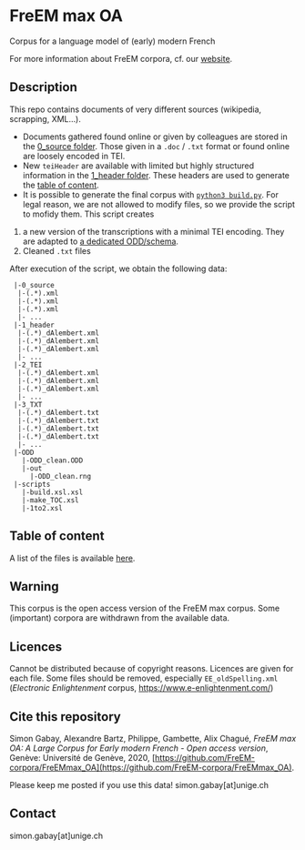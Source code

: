 # FreEM max OA

Corpus for a language model of (early) modern French

For more information about FreEM corpora, cf. our [website](https://freem-corpora.github.io).

## Description

This repo contains documents of very different sources (wikipedia, scrapping, XML…).

* Documents gathered found online or given by colleagues are stored in the [0_source folder](https://github.com/FreEM-corpora/FreEMmax_OA/tree/master/0_source). Those given in a `.doc` / `.txt` format or found online are loosely encoded in TEI.
* New `teiHeader` are available with limited but highly structured information in the [1_header folder](https://github.com/FreEM-corpora/FreEMmax_OA/tree/master/1_header). These headers are used to generate the [table of content](https://github.com/FreEM-corpora/FreEMmax_OA/blob/master/TOC.tsv).
* It is possible to generate the final corpus with [`python3 build.py`](https://github.com/FreEM-corpora/FreEMmax_OA/blob/master/build.py). For legal reason, we are not allowed to modify files, so we provide the script to mofidy them. This script creates
1. a new version of the transcriptions with a minimal TEI encoding. They are adapted to [a dedicated ODD/schema](https://github.com/gabays/FreEMmax_OA/tree/master/ODD).
2. Cleaned `.txt` files

After execution of the script, we obtain the following data:

```
 |-0_source
  |-(.*).xml
  |-(.*).xml
  |-(.*).xml
  |- ...
 |-1_header
  |-(.*)_dAlembert.xml
  |-(.*)_dAlembert.xml
  |-(.*)_dAlembert.xml
  |- ...
 |-2_TEI
  |-(.*)_dAlembert.xml
  |-(.*)_dAlembert.xml
  |-(.*)_dAlembert.xml
  |- ...
 |-3_TXT
  |-(.*)_dAlembert.txt
  |-(.*)_dAlembert.txt
  |-(.*)_dAlembert.txt
  |-(.*)_dAlembert.txt
  |- ...
 |-ODD
   |-ODD_clean.ODD
   |-out
     |-ODD_clean.rng
 |-scripts
   |-build.xsl.xsl
   |-make_TOC.xsl
   |-1to2.xsl
```

## Table of content

A list of the files is available [here](https://github.com/FreEM-corpora/FreEMmax_OA/blob/master/TOC.tsv).

## Warning

This corpus is the open access version of the FreEM max corpus. Some (important) corpora are withdrawn from the available data.

## Licences
Cannot be distributed because of copyright reasons. Licences are given for each file. Some files should be removed, especially `EE_oldSpelling.xml` (_Electronic Enlightenment_ corpus, https://www.e-enlightenment.com/)

## Cite this repository
Simon Gabay, Alexandre Bartz, Philippe, Gambette, Alix Chagué, _FreEM max OA: A Large Corpus for Early modern French - Open access version_, Genève: Université de Genève, 2020, [https://github.com/FreEM-corpora/FreEMmax_OA](https://github.com/FreEM-corpora/FreEMmax_OA).

Please keep me posted if you use this data! simon.gabay[at]unige.ch

## Contact
simon.gabay[at]unige.ch
